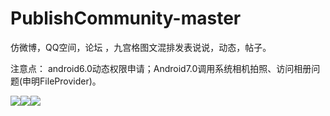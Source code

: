 # PublishCommunity-master
仿微博，QQ空间，论坛 ，九宫格图文混排发表说说，动态，帖子。

注意点：
android6.0动态权限申请；Android7.0调用系统相机拍照、访问相册问题(申明FileProvider)。


![](https://github.com/wangfeng19930909/PublishCommunity-master/blob/master/screenshot/1.png)![](https://github.com/wangfeng19930909/PublishCommunity-master/blob/master/screenshot/2.png)![](https://github.com/wangfeng19930909/PublishCommunity-master/blob/master/screenshot/3.png)



